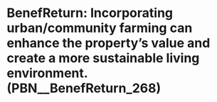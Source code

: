 # BenefReturn: __Incorporating urban/community farming can enhance the property’s value and create a more sustainable living environment.__ (PBN__BenefReturn_268)

